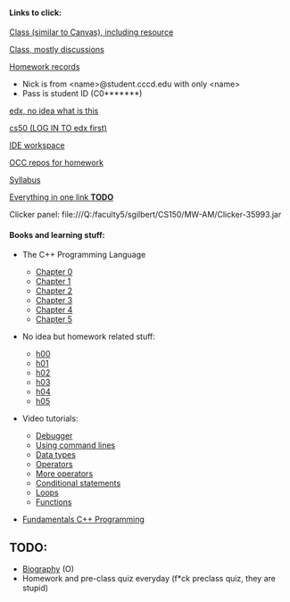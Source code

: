 #### Links to click:

[Class (similar to Canvas), including resource](https://piazza.com/cccd/spring2019/cs150/home)

[Class, mostly discussions](https://piazza.com/class/jq72bngvwwb27r)

[Homework records](http://cs170-console.appspot.com/)

  - Nick is from \<name\>@student.cccd.edu with only \<name\>
  - Pass is student ID (C0*******)
  
[edx, no idea what is this](https://courses.edx.org/u/ttran1412)

[cs50 (LOG IN TO edx first)](https://legacy.cs50.io/ttran1412)

[IDE workspace](https://ide.legacy.cs50.io/ttran1412/ide50)

[OCC repos for homework](https://github.com/occ-cs150/homework-Trung0246)

[Syllabus](http://faculty.orangecoastcollege.edu/sgilbert/CS150S19/index.html)

[Everything in one link **TODO**](javascript:void(0))

Clicker panel: file:///Q:/faculty5/sgilbert/CS150/MW-AM/Clicker-35993.jar

#### Books and learning stuff:

  - The C++ Programming Language
  
    - [Chapter 0](https://drive.google.com/file/d/1_kr1_MMUk7MfeZpuc1o7j2r93w7wzVEe/view)
    - [Chapter 1](https://drive.google.com/file/d/16ELHvI0LGSraBjDacvV8v9ivEKpW1NaT/view)
    - [Chapter 2](https://drive.google.com/file/d/1WHDWSicVYs03aSXaL6pyrbIRX2_p9CLd/view)
    - [Chapter 3](https://drive.google.com/file/d/1ZfBOBkUp35nETNgXBYShKHAaztKy69Qs/view)
    - [Chapter 4](https://drive.google.com/file/d/1lIyEgKyX7Fu6kz0HrUsuSq2d2Zzdd7oP/view)
    - [Chapter 5](https://drive.google.com/file/d/12W150Bfy7pE4Xn2v2SowDN244w9p8HBd/view)
    
  - No idea but homework related stuff:
  
    - [h00](https://drive.google.com/file/d/1eiMcj7TfPaX1utKbuchlKJemTHomAQtY/view)
    - [h01](https://drive.google.com/file/d/1VL1USLMr8qGFjRgRCamZxFJOVnpmIvLj/view)
    - [h02](https://drive.google.com/file/d/1ovQzeqo5_e2hXEsJa8S0XwboWBNcfwEP/view)
    - [h03](https://drive.google.com/file/d/15HO-tAINRUBhTUUtWj_tbuLmSyXK6ixl/view)
    - [h04](https://drive.google.com/file/d/1IgqUqnib29q7l-b3CJdUaszWnZ_5szN8/view)
    - [h05](https://drive.google.com/file/d/12W150Bfy7pE4Xn2v2SowDN244w9p8HBd/view)
    
  - Video tutorials:
  
    - [Debugger](https://www.youtube.com/watch?v=w4TAY2HPLEg)
    - [Using command lines](https://youtu.be/lnYKOnz9ln8)
    - [Data types](https://youtu.be/q6K8KMqt8wQ)
    - [Operators](https://youtu.be/f1xZf4iJDWE)
    - [More operators](https://youtu.be/7apBtlEkJzk)
    - [Conditional statements](https://youtu.be/FqUeHzvci10)
    - [Loops](https://youtu.be/QOvo-xFL9II)
    - [Functions](https://youtu.be/b7-0sb-DV84)
    
  
  - [Fundamentals C++ Programming](https://python.cs.southern.edu/cppbook/progcpp.pdf)
  
 
## TODO:

  - [Biography](https://coastdistrict.instructure.com/profile) (O)
  - Homework and pre-class quiz everyday (f\*ck preclass quiz, they are stupid)
  
  

